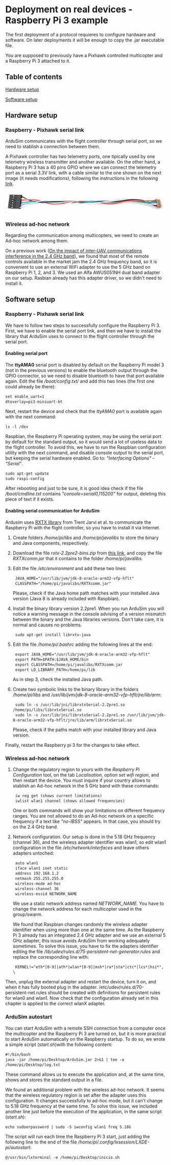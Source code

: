 # Deployment on real devices - Raspberry Pi 3 example

The first deployment of a protocol requieres to configure hardware and software. On later deployments it will be enough to copy the .jar executable file.

You are supposed to previously have a Pixhawk controlled multicopter and a Raspberry Pi 3 attached to it.

## Table of contents

[Hardware setup](#markdown-header-hardware-setup)

[Software setup](#markdown-header-software-setup)

## Hardware setup

### Raspberry - Pixhawk serial link

ArduSim communicates with the flight controller through serial port, so we need to stablish a connection between them.

A Pixhawk controller has two telemetry ports, one tipically used by one telemetry wireless transmitter and another available. On the other hand, a Raspberry Pi 3 has a 40 pins GPIO where we can connect the telemetry port as a serial 3.3V link, with a cable similar to the one shown on the next image (it needs modifications), following the instructions in the following [link](http://ardupilot.org/dev/docs/raspberry-pi-via-mavlink.html).

![cable](DF13cable.jpg)


### Wireless ad-hoc network

Regarding the communication among multicopters, we need to create an Ad-hoc network among them.

On a previous work ([On the impact of inter-UAV communications interference in the 2.4 GHz band](http://ieeexplore.ieee.org/document/7986413/)), we found that most of the remote controls available in the market jam the 2.4 GHz frequency band, so it is convenient to use an external WiFi adapter to use the 5 GHz band on Raspberry Pi 1, 2, and 3. We used an Alfa AWUS051NH dual band adapter on our setup. Rasbian already has this adapter driver, so we didn't need to install it.


## Software setup

### Raspberry - Pixhawk serial link

We have to follow two steps to successfully configure the Raspberry Pi 3. First, we have to enable the serial port link, and then we have to install the library that ArduSim uses to connect to the flight controller through the serial port.

#### Enabling serial port

The **ttyAMA0** serial port is disabled by default on the Raspberry Pi model 3 (not in the previous versions) to enable the bluetooth output through the GPIO connector, so we need to disable bluetooth to have that port available again. Edit the file */boot/config.txt/* and add this two lines (the first one could already be there):

    set enable_uart=1
    dtoverlay=pi3-miniuart-bt

Next, restart the device and check that the *ttyAMA0* port is available again with the next command:

    ls -l /dev

Raspbian, the Raspberry Pi operating system, may be using the serial port by default for the standard output, so it would send a lot of useless data to the flight controller. To avoid this, we have to run the Raspbian configuration utility with the next command, and disable console output to the serial port, but keeping the serial hardware enabled. Go to: *"Interfacing Options" - "Serial"*.

    sudo apt-get update
    sudo raspi-config

After rebooting and just to be sure, it is good idea check if the file */boot/cmdline.txt* contains *"console=serial0,115200"* for output, deleting this piece of text if it exists.

#### Enabling serial communication for ArduSim

Ardusim uses [RXTX library](http://rxtx.qbang.org/wiki/index.php/Main_Page) from Trent Jarvi et al. to communicate the Raspberry Pi with the flight controller, so you have to install it via Internet.

1. Create folders */home/pi/libs* and */home/pi/javalibs* to store the binary and Java components, respectively.

2. Download the file *rxtx-2.2pre2-bins.zip* from [this link](http://rxtx.qbang.org/wiki/index.php/Download), and copy the file *RXTXcomm.jar* that it contains to the folder */home/pi/javalibs*.

3. Edit the file */etc/environment* and add these two lines:

        JAVA_HOME="/usr/lib/jvm/jdk-8-oracle-arm32-vfp-hflt"
        CLASSPATH="/home/pi/javalibs/RXTXcomm.jar"

    Please, check if the Java home path matches with your installed Java version (Java 8 is already included with Raspbian).

4. Install the binary library version 2.2pre1. When you run ArduSim you will notice a warning message in the console advising of a version mismatch between the binary and the Java libraries versions. Don't take care, it is normal and causes no problems.

        sudo apt-get install librxtx-java

5. Edit the file */home/pi/.bashrc* adding the following lines at the end:

        export JAVA_HOME="/usr/lib/jvm/jdk-8-oracle-arm32-vfp-hflt"
        export PATH=$PATH:$JAVA_HOME/bin
        export CLASSPATH=/home/pi/javalibs/RXTXcomm.jar
        export LD_LIBRARY_PATH=/home/pi/lib

    As in step 3, check the installed Java path.

6. Create two symbolic links to the binary library in the folders */home/pi/libs* and */usr/lib/jvm/jdk-8-oracle-arm32-vfp-hflt/jre/lib/arm*:

        sudo ln -s /usr/lib/jni/librxtxSerial-2.2pre1.so /home/pi/libs/librxtxSerial.so
        sudo ln -s /usr/lib/jni/librxtxSerial-2.2pre1.so /usr/lib/jvm/jdk-8-oracle-arm32-vfp-hflt/jre/lib/arm/librxtxSerial.so

    Please, check if the paths match with your installed library and Java version.

Finally, restart the Raspberry pi 3 for the changes to take effect.


### Wireless ad-hoc network

1. Change the regulatory region to yours with the *Raspberry Pi Configuration*  tool, on the tab *Localisation*, option *set wifi region*, and then restart the device. You must inquire if your country allows to stablish an Ad-hoc network in the 5 GHz band with these commands:

        iw reg get (shows current limitations)
        iwlist wlan1 channel (shows allowed frequencies)

    One or both commands will show your limitations on different frequency ranges. You are not allowed to do an Ad-hoc network on a specific frequency if a text like *"no-IBSS"* appears. In that case, you should try on the 2.4 GHz band.

2. Network configuration. Our setup is done in the 5.18 GHz frequency (channel 36), and the wireless adapter identifier was wlan1, so edit wlan1 configuration in the file */etc/network/interfaces* and leave others adapters untoched:

        auto wlan1
        iface wlan1 inet static
        address 192.168.1.2
        netmask 255.255.255.0
        wireless-mode ad-hoc
        wireless-channel 36
        wireless-essid NETWORK_NAME

    We use a static network address named *NETWORK_NAME*. You have to change the network address for each multicopter used in the group/swarm.

    We found that Raspbian changes randomly the wireless adapter identifier when using more than one at the same time. As the Raspberry Pi 3 already has an integrated 2.4 GHz adapter and we use an external 5 GHz adapter, this issue avoids ArduSim from working adequately sometimes. To solve this issue, you have to fix the adapters identifier editing the file */lib/udev/rules.d/75-persistent-net-generator.rules* and replace the corresponding line with:

        KERNEL!="eth*[0-9]|ath*|wlan*[0-9]|msh*|ra*|sta*|ctc*|lcs*|hsi*", \

Then, unplug the external adapter and restart the device, turn it on, and when it has fully booted plug in the adapter. /etc/udev/rules.d/70-persistent-net.rules should be created with definitions for persistent rules for wlan0 and wlan1. Now check that the configuration already set in this chapter is applied to the correct wlanX adapter.


### ArduSim autostart

You can start ArduSim with a remote SSH connection from a computer once the multicopter and the Raspberry Pi 3 are turned on, but it is more practical to start ArduSim automatically on the Raspberry startup. To do so, we wrote a simple script (*start.sh*)with the following content:

    #!/bin/bash
    java -jar /home/pi/Desktop/ArduSim.jar 2>&1 | tee -a /home/pi/Desktop/log.txt

These command allows us to execute the application and, at the same time, shows and stores the standard output in a file.

We found an additional problem with the wireless ad-hoc network. It seems that the wireless regulatory region is set after the adapter uses this configuration. It changes successfully to ad-hoc mode, but it can't change to 5.18 GHz frequency at the same time. To solve this issue, we included another line just before the execution of the application, in the same script (*start.sh*):

    echo sudoerpassword | sudo -S iwconfig wlan1 freq 5.18G

The script will run each time the Raspberry Pi 3 start, just adding the following line to the end of the file */home/pi/.config/lxsession/LXDE-pi/autostart*:

    @/usr/bin/lxterminal -e /home/pi/Desktop/inicio.sh

